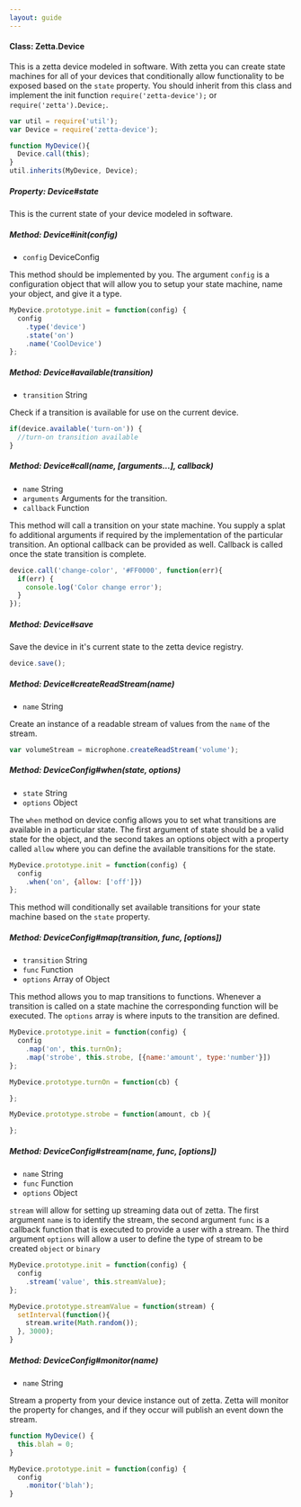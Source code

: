 ```yaml
---
layout: guide
---
```


#### Class: Zetta.Device

This is a zetta device modeled in software. With zetta you can create state machines for all of your devices that conditionally allow functionality to be exposed based on the `state` property.
You should inherit from this class and implement the init function `require('zetta-device');` or `require('zetta').Device;`.

```js
var util = require('util');
var Device = require('zetta-device');

function MyDevice(){
  Device.call(this);
}
util.inherits(MyDevice, Device);
```

##### Property: Device#state

This is the current state of your device modeled in software.

##### Method: Device#init(config)

* `config` DeviceConfig

This method should be implemented by you. The argument `config` is a configuration object that will allow you to setup your state machine, name your object, and give it a type.

```js
MyDevice.prototype.init = function(config) {
  config
    .type('device')
    .state('on')
    .name('CoolDevice')
};

```

##### Method: Device#available(transition)

* `transition` String

Check if a transition is available for use on the current device.

```js
if(device.available('turn-on')) {
  //turn-on transition available
}
```

##### Method: Device#call(name, [arguments...], callback)

* `name` String
* `arguments` Arguments for the transition.
* `callback` Function

This method will call a transition on your state machine. You supply a splat fo additional arguments if required by the implementation of the particular transition. An optional callback can be provided as well. Callback is called once the state transition is complete.

```js
device.call('change-color', '#FF0000', function(err){
  if(err) {
    console.log('Color change error');
  }
});
```

##### Method: Device#save

Save the device in it's current state to the zetta device registry.

```js
device.save();
```

##### Method: Device#createReadStream(name)

* `name` String

Create an instance of a readable stream of values from the `name` of the stream.

```js
var volumeStream = microphone.createReadStream('volume');
```



##### Method: DeviceConfig#when(state, options)

* `state` String
*  `options` Object

The `when` method on device config allows you to set what transitions are available in a particular state. The first argument of state should be a valid
state for the object, and the second takes an options object with a property called `allow` where you can define the available transitions for the state.

```js
MyDevice.prototype.init = function(config) {
  config
    .when('on', {allow: ['off']})
};
```

This method will conditionally set available transitions for your state machine based on the `state` property.

##### Method: DeviceConfig#map(transition, func, [options])

* `transition` String
* `func` Function
* `options` Array of Object

This method allows you to map transitions to functions. Whenever a transition is called on a state machine the corresponding function will be executed. The
`options` array is where inputs to the transition are defined.

```js
MyDevice.prototype.init = function(config) {
  config
    .map('on', this.turnOn);
    .map('strobe', this.strobe, [{name:'amount', type:'number'}])
};

MyDevice.prototype.turnOn = function(cb) {

};

MyDevice.prototype.strobe = function(amount, cb ){

};
```

##### Method: DeviceConfig#stream(name, func, [options])

* `name` String
* `func` Function
* `options` Object

`stream` will allow for setting up streaming data out of zetta. The first argument `name` is to identify the stream, the second argument `func` is a callback function
that is executed to provide a user with a stream. The third argument `options` will allow a user to define the type of stream to be created `object` or `binary`

```js
MyDevice.prototype.init = function(config) {
  config
    .stream('value', this.streamValue);
};

MyDevice.prototype.streamValue = function(stream) {
  setInterval(function(){
    stream.write(Math.random());
  }, 3000);
}
```


##### Method: DeviceConfig#monitor(name)

* `name` String

Stream a property from your device instance out of zetta. Zetta will monitor the property for changes, and if they occur will publish an event down the stream.

```js
function MyDevice() {
  this.blah = 0;
}

MyDevice.prototype.init = function(config) {
  config
    .monitor('blah');
}
```
